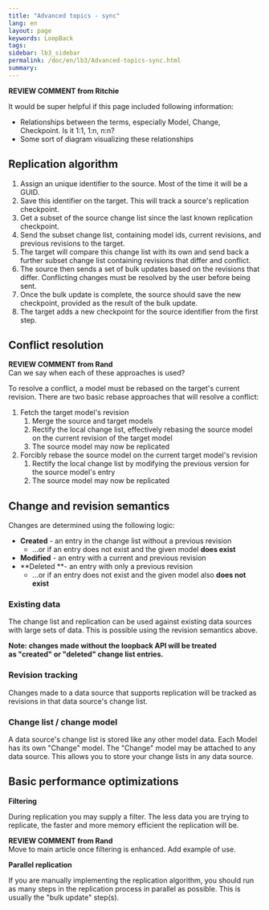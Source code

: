 ```yaml
---
title: "Advanced topics - sync"
lang: en
layout: page
keywords: LoopBack
tags:
sidebar: lb3_sidebar
permalink: /doc/en/lb3/Advanced-topics-sync.html
summary:
---
```


<div class="sl-hidden"><strong>REVIEW COMMENT from Ritchie</strong><br>
  <p>It would be super helpful if this page included following information:</p>
  <ul>
    <li>Relationships between the terms, especially Model, Change, Checkpoint. Is it 1:1, 1:n, n:n?</li>
    <li>Some sort of diagram visualizing these relationships</li>
  </ul>
</div>

## Replication algorithm

1.  Assign an unique identifier to the source. Most of the time it will be a GUID.
2.  Save this identifier on the target. This will track a source's replication checkpoint.
3.  Get a subset of the source change list since the last known replication checkpoint.
4.  Send the subset change list, containing model ids, current revisions, and previous revisions to the target.
5.  The target will compare this change list with its own and send back a further subset change list containing revisions that differ and conflict.
6.  The source then sends a set of bulk updates based on the revisions that differ. Conflicting changes must be resolved by the user before being sent.
7.  Once the bulk update is complete, the source should save the new checkpoint, provided as the result of the bulk update.
8.  The target adds a new checkpoint for the source identifier from the first step.

## Conflict resolution

<div class="sl-hidden"><strong>REVIEW COMMENT from Rand</strong><br>Can we say when each of these approaches is used?</div>

To resolve a conflict, a model must be rebased on the target's current revision.
There are two basic rebase approaches that will resolve a conflict:

1.  Fetch the target model's revision
    1.  Merge the source and target models
    2.  Rectify the local change list, effectively rebasing the source model on the current revision of the target model
    3.  The source model may now be replicated
2.  Forcibly rebase the source model on the current target model's revision
    1.  Rectify the local change list by modifying the previous version for the source model's entry
    2.  The source model may now be replicated

## Change and revision semantics

Changes are determined using the following logic:

* **Created** - an entry in the change list without a previous revision
  * ...or if an entry does not exist and the given model **does exist**
* **Modified** - an entry with a current and previous revision
* **Deleted **- an entry with only a previous revision
  * ...or if an entry does not exist and the given model also **does not exist**

### Existing data

The change list and replication can be used against existing data sources with large sets of data.
This is possible using the revision semantics above.

**Note: changes made without the loopback API will be treated as "created" or "deleted" change list entries.**

### Revision tracking

Changes made to a data source that supports replication will be tracked as revisions in that data source's change list.

### Change list / change model

A data source's change list is stored like any other model data. Each Model has its own "Change" model.
The "Change" model may be attached to any data source. This allows you to store your change lists in any data source.

## Basic performance optimizations

**Filtering**

During replication you may supply a filter. The less data you are trying to replicate, the faster and more memory efficient the replication will be.

<div class="sl-hidden"><strong>REVIEW COMMENT from Rand</strong><br>Move to main article once filtering is enhanced. Add example of use.</div>

**Parallel replication**

If you are manually implementing the replication algorithm, you should run as many steps in the replication process in parallel as possible.
This is usually the "bulk update" step(s).